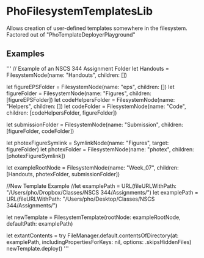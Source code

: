 # PhoFilesystemTemplatesLib

Allows creation of user-defined templates somewhere in the filesystem. Factored out of "PhoTemplateDeployerPlayground"


## Examples
'''
// Example of an NSCS 344 Assignment Folder
let Handouts = FilesystemNode(name: "Handouts", children: [])


let figureEPSFolder = FilesystemNode(name: "eps", children: [])
let figureFolder = FilesystemNode(name: "Figures", children: [figureEPSFolder])
let codeHelpersFolder = FilesystemNode(name: "Helpers", children: [])
let codeFolder = FilesystemNode(name: "Code", children: [codeHelpersFolder, figureFolder])

let submissionFolder = FilesystemNode(name: "Submission", children: [figureFolder, codeFolder])


let photexFigureSymlink = SymlinkNode(name: "Figures", target: figureFolder)
let photexFolder = FilesystemNode(name: "photex", children: [photexFigureSymlink])


let exampleRootNode = FilesystemNode(name: "Week_07", children: [Handouts, photexFolder, submissionFolder])

//New Template Example
//let examplePath = URL(fileURLWithPath: "/Users/pho/Dropbox/Classes/NSCS 344/Assignments/")
let examplePath = URL(fileURLWithPath: "/Users/pho/Desktop/Classes/NSCS 344/Assignments/")


let newTemplate = FilesystemTemplate(rootNode: exampleRootNode, defaultPath: examplePath)


let extantContents = try FileManager.default.contentsOfDirectory(at: examplePath, includingPropertiesForKeys: nil, options: .skipsHiddenFiles)
newTemplate.deploy()
'''
